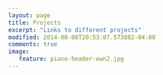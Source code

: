 ```yaml
---
layout: page
title: Projects
excerpt: "Links to different projects"
modified: 2014-08-08T20:53:07.573882-04:00
comments: true
image:
   feature: piano-header-own2.jpg
---
```

